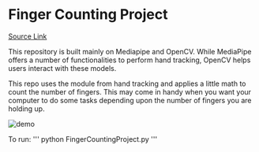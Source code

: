 # Finger Counting Project

[Source Link](https://www.youtube.com/watch?v=01sAkU_NvOY&t=12465s)

This repository is built mainly on Mediapipe and OpenCV. While MediaPipe offers a number of functionalities to perform hand tracking, OpenCV helps users interact with these models.

This repo uses the module from hand tracking and applies a little math to count the number of fingers. This may come in handy when you want your computer to do some tasks depending upon the number of fingers you are holding up.

![demo](https://github.com/nishan1616/FingerCountingProject/assets/157087473/119639d8-b3dc-44c4-bb89-2c160975a6c4)


To run:
''' python FingerCountingProject.py '''

